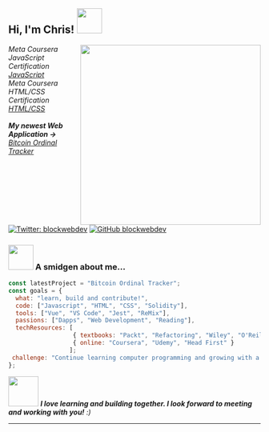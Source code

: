 <h2> Hi, I'm Chris! <img src="https://media.giphy.com/media/ejDQS4XACVyMkYh6y5/giphy.gif" width="50"></h2>
<img align='right' src="https://media.giphy.com/media/6CG1R3R96HXGPeImVU/giphy.gif" width="360">
<p><em>Meta Coursera JavaScript Certification <a href="https://www.coursera.org/account/accomplishments/verify/NT7QFUQRCB3V">JavaScript</a></br>Meta Coursera HTML/CSS Certification <a href="https://www.coursera.org/account/accomplishments/verify/4HXRXUSXYYAE">HTML/CSS</a></br></br><strong>My newest Web Application   &#8594;</strong> <a href="https://blockwebdev.github.io/demo-website-app-builds/ordinals_app_rev/index.html">Bitcoin Ordinal Tracker</a></a> 
</em></p>


[![Twitter: blockwebdev](https://img.shields.io/twitter/follow/blockwebdev?style=social)](https://twitter.com/blockwebdev)
[![GitHub blockwebdev](https://img.shields.io/github/followers/blockwebdev?label=follow&style=social)](https://github.com/blockwebdev)


### <img src="https://media.giphy.com/media/nzddNgLFKiHBCD7uIR/giphy.gif" width="50"> A smidgen about me...  

```javascript
const latestProject = "Bitcoin Ordinal Tracker";
const goals = {
  what: "learn, build and contribute!",
  code: ["Javascript", "HTML", "CSS", "Solidity"],
  tools: ["Vue", "VS Code", "Jest", "ReMix"],
  passions: ["Dapps", "Web Development", "Reading"],
  techResources: [
                  { textbooks: "Packt", "Refactoring", "Wiley", "O'Reilly" },
                  { online: "Coursera", "Udemy", "Head First" }
                 ];
 challenge: "Continue learning computer programming and growing with a team."
};
```

<img src="https://media.giphy.com/media/LnQjpWaON8nhr21vNW/giphy.gif" width="60"> <em><b>I love learning and building together. I look forward to meeting and working with you!</b> :)</em>

---
